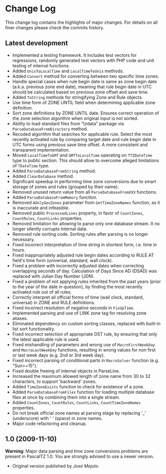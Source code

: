 # Change Log

This change log contains the highlights of major changes. For details on all finer changes please check the commits history.

## Latest development

- Implemented a testing framework. It includes test vectors for regressions, randomly generated test vectors with PHP code and unit testing of internal functions.
- Added `UnixToLocalTime` and `LocalTimeToUnix` methods.
- Added `Convert` method for converting between two specific time zones.
- Handle special cases when rule begin date is same as zone begin date (a.k.a. previous zone end date), meaning that rule begin date in UTC should be calculated based on previous zone offset and save time.
- Added `ToString` methods for stringifying Zone and Rule objects.
- Use time form of ZONE UNTIL field when determining applicable zone definition.
- Sort zone definitions by ZONE UNTIL date. Ensures correct operation of the zone selection algorithm when original input is not sorted.
- Ability to load standard files from "tzdata" package via `ParseDatabaseFromDirectory` method.
- Recoded algorithm that searches for applicable rule. Select the most recently activated rule by comparing target date and rule begin date in UTC forms using previous save time offset. A more consistent and transparent implementation.
- Moved `LocalTimeToGMT` and `GMTToLocalTime` operating on `TTZDateTime` type to public section. This should allow to overcome alleged limitations of `TDateTime` type.
- Added `ParseDatabaseFromString` method.
- Added `ClearDatabase` method.
- Significant speedup in performing time zone conversions due to smart storage of zones and rules (grouped by their name).
- Removed unused return value from all `ParseDatabaseFromXXX` functions.
- Added `ParseDatabaseFromMemory` function.
- Removed `AOnlyGeoZones` parameter from `GetTimeZoneNames` function, as it is inaccurate and infeasible.
- Removed public `ProcessedLines` property, in favor of `CountZones`, `CountRules`, `CountLinks` properties.
- Removed limitation for allowing to parse only one database stream. It no longer silently corrupts internal data.
- Removed rule sorting code. Sorting rules after parsing is no longer necessary.
- Fixed incorrect interpretation of time string in shortest form, i.e. time in hours.
- Fixed inappropriately adjusted rule begin dates according to RULE AT field's time form (universal, standard, wall clock).
- Fixed a problem with incorrectly adjusted dates when correcting overlapping seconds of day. Calculation of Days Since AD (DSAD) was replaced with Julian Day Number (JDN).
- Fixed a problem of not applying rules inherited from the past years (prior to the year of the date in question), by finding the most recently activated rule out of all rules.
- Correctly interpret all official forms of time (wall clock, standard, universal) in ZONE and RULE definitions.
- Fixed incorrect resolution of negative seconds in `FixUpTime`.
- Implemented parsing and use of LINK zone tag for resolving zone aliases.
- Eliminated dependency on custom sorting classes, replaced with built-in list sort functionality.
- Fixed incorrect selection of appropriate DST rule, by ensuring that only the latest applicable rule is used.
- Fixed mishandling of parameters and wrong use of `MacroFirstWeekDay` and `MacroLastWeekDay` functions, resulting in wrong values for non first or last week days (e.g. 2nd or 3rd week day).
- Fixed incorrect parsing of conditional parts in `MacroSolver` function (e.g. "Sun>=15").
- Fixed double freeing of internal objects in ParseLine.
- Increased the maximum allowed length of zone name from 30 to 32 characters, to support 'backward' zones.
- Added `TimeZoneExists` function to check for existence of a zone.
- Added `ParseDatabaseFromFiles` function for loading multiple database files at once by combining them into a single stream.
- Added `CountZones`, `CountRules`, `CountLinks`, `CountTimeZoneNames` properties.
- Do not break official zone names at parsing stage by replacing '_' (underscore) with ' ' (space) in zone names.
- Major code refactoring and cleanup.

## 1.0 (2009-11-10)

**Warning:** Major data parsing and time zone conversions problems are present in PascalTZ 1.0. You are strongly advised to use a newer version.

- Original version published by *José Mejuto*.
